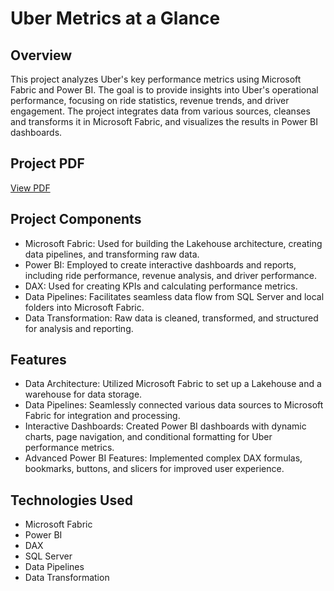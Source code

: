 # Uber Metrics at a Glance
## Overview
This project analyzes Uber's key performance metrics using Microsoft Fabric and Power BI. The goal is to provide insights into Uber's operational performance, focusing on ride statistics, revenue trends, and driver engagement. The project integrates data from various sources, cleanses and transforms it in Microsoft Fabric, and visualizes the results in Power BI dashboards.

## Project PDF
[View PDF](https://1drv.ms/b/c/8673476679b39335/EQ-nrdOtJ8ZGgdm9Ve-P_mIBjZOW5E3HQM2GfL20oraSMg?e=jNbrjn)

## Project Components
- Microsoft Fabric: Used for building the Lakehouse architecture, creating data pipelines, and transforming raw data.
- Power BI: Employed to create interactive dashboards and reports, including ride performance, revenue analysis, and driver performance.
- DAX: Used for creating KPIs and calculating performance metrics.
- Data Pipelines: Facilitates seamless data flow from SQL Server and local folders into Microsoft Fabric.
- Data Transformation: Raw data is cleaned, transformed, and structured for analysis and reporting.

## Features
- Data Architecture: Utilized Microsoft Fabric to set up a Lakehouse and a warehouse for data storage.
- Data Pipelines: Seamlessly connected various data sources to Microsoft Fabric for integration and processing.
- Interactive Dashboards: Created Power BI dashboards with dynamic charts, page navigation, and conditional formatting for Uber performance metrics.
- Advanced Power BI Features: Implemented complex DAX formulas, bookmarks, buttons, and slicers for improved user experience.

## Technologies Used
- Microsoft Fabric
- Power BI
- DAX
- SQL Server
- Data Pipelines
- Data Transformation